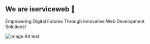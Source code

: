 ## We are iserviceweb 👋


Empowering Digital Futures Through Innovative Web Development Solutions!



![Image Alt text](profile/github-cover.png "iserviceweb")
